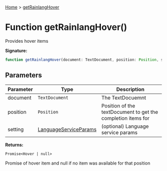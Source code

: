 [Home](../index.md) &gt; [getRainlangHover](./getrainlanghover_1.md)

# Function getRainlangHover()

Provides hover items

<b>Signature:</b>

```typescript
function getRainlangHover(document: TextDocument, position: Position, setting?: LanguageServiceParams): Promise<Hover | null>;
```

## Parameters

|  Parameter | Type | Description |
|  --- | --- | --- |
|  document | `TextDocument` | The TextDocuemnt |
|  position | `Position` | Position of the textDocument to get the completion items for |
|  setting | [LanguageServiceParams](../interfaces/languageserviceparams.md) | (optional) Language service params |

<b>Returns:</b>

`Promise<Hover | null>`

Promise of hover item and null if no item was available for that position

